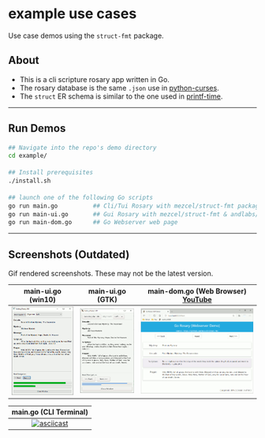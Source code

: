 # example use cases

Use case demos using the ```struct-fmt``` package.

## About

* This is a cli scripture rosary app written in Go.
* The rosary database is the same ```.json``` use in [python-curses]( http://github.com/mezcel/python-curses ).
* The ```struct``` ER schema is similar to the one used in [printf-time]( http://github.com/mezcel/printf-time ).

---

## Run Demos

```sh
## Navigate into the repo's demo directory
cd example/

## Install prerequisites
./install.sh

## launch one of the following Go scripts
go run main.go          ## Cli/Tui Rosary with mezcel/struct-fmt package
go run main-ui.go       ## Gui Rosary with mezcel/struct-fmt & andlabs/ui package
go run main-dom.go      ## Go Webserver web page
```
---

## Screenshots (Outdated)

Gif rendered screenshots. These may not be the latest version.

| main-ui.go (win10) | main-ui.go (GTK) | main-dom.go (Web Browser) [YouTube](https://www.youtube.com/watch?v=diSGGO_kDZ0) |
|:---:|:---:|:---:|
|![win10.gif](./screenshots/win10.gif)|![wsl-gtk.gif](./screenshots/wsl-gtk.gif)|![chrome.gif](screenshots/chrome.gif)|

| main.go (CLI Terminal) |
|:---:|
|[![asciicast](https://asciinema.org/a/343751.svg)](https://asciinema.org/a/343751)|
